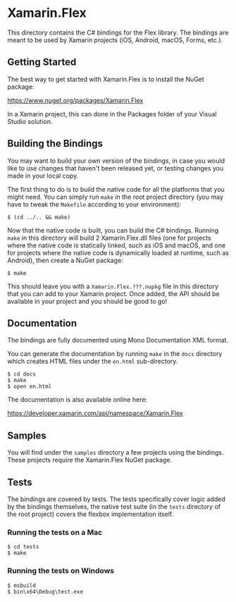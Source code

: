 # Xamarin.Flex

This directory contains the C# bindings for the Flex library. The bindings are meant to be used by Xamarin projects (iOS, Android, macOS, Forms, etc.).

## Getting Started

The best way to get started with Xamarin.Flex is to install the NuGet package:

https://www.nuget.org/packages/Xamarin.Flex

In a Xamarin project, this can done in the Packages folder of your Visual Studio solution.

## Building the Bindings

You may want to build your own version of the bindings, in case you would like to use changes that haven't been released yet, or testing changes you made in your local copy.

The first thing to do is to build the native code for all the platforms that you might need. You can simply run `make` in the root project directory (you may have to tweak the `Makefile` according to your environment):

```
$ (cd ../.. && make)
```

Now that the native code is built, you can build the C# bindings. Running `make` in this directory will build 2 Xamarin.Flex.dll files (one for projects where the native code is statically linked, such as iOS and macOS, and one for projects where the native code is dynamically loaded at runtime, such as Android), then create a NuGet package:

```
$ make
```

This should leave you with a `Xamarin.Flex.???.nupkg` file in this directory that you can add to your Xamarin project. Once added, the API should be available in your project and you should be good to go!

## Documentation

The bindings are fully documented using Mono Documentation XML format. 

You can generate the documentation by running `make` in the `docs` directory which creates HTML files under the `en.html` sub-directory.

```
$ cd docs
$ make
$ open en.html
```

The documentation is also available online here:

https://developer.xamarin.com/api/namespace/Xamarin.Flex

## Samples

You will find under the `samples` directory a few projects using the bindings. These projects require the Xamarin.Flex NuGet package.

## Tests

The bindings are covered by tests. The tests specifically cover logic added by the bindings themselves, the native test suite (in the `tests` directory of the root project) covers the flexbox implementation itself.

### Running the tests on a Mac

```
$ cd tests
$ make
```

### Running the tests on Windows

```
$ msbuild
$ bin\x64\Debug\test.exe
```
